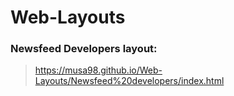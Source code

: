 # Web-Layouts

### Newsfeed Developers layout: 
>https://musa98.github.io/Web-Layouts/Newsfeed%20developers/index.html
